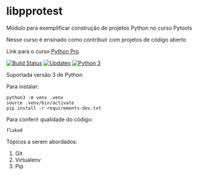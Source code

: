 # libpprotest
Módulo para exemplificar construção de projetos Python no curso Pytools

Nesse curso é ensinado como contribuir com projetos de código aberto

Link para o curso [Python Pro](https://www.python.pro.br/)

[![Build Status](https://travis-ci.org/vladimirvinicius/libpprotest.svg?branch=master)](https://travis-ci.org/vladimirvinicius/libpprotest)
[![Updates](https://pyup.io/repos/github/vladimirvinicius/libpprotest/shield.svg)](https://pyup.io/repos/github/vladimirvinicius/libpprotest/)
[![Python 3](https://pyup.io/repos/github/vladimirvinicius/libpprotest/python-3-shield.svg)](https://pyup.io/repos/github/vladimirvinicius/libpprotest/)

Suportada versão 3 de Python

Para instalar:

```console
python3 -m venv .venv
source .venv/bin/activate
pip install -r requirements-dev.txt
```

Para conferir qualidade do código:
```console
flake8
```

Tópicos a serem abordados:
1. Git
2. Virtualenv
3. Pip